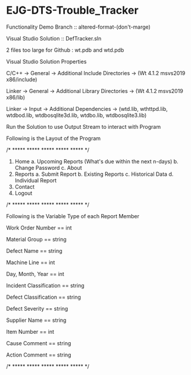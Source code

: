 # EJG-DTS-Trouble_Tracker

Functionality Demo Branch :: altered-format-(don't-marge)

Visual Studio Solution :: DefTracker.sln

2 files too large for Github : wt.pdb and wtd.pdb 

Visual Studio Solution Properties

C/C++ -> General -> Additional Include Directories -> (Wt 4.1.2 msvs2019 x86/include)

Linker -> General -> Additional Library Directories -> (Wt 4.1.2 msvs2019 x86/lib)

Linker -> Input -> Additional Dependencies -> (wtd.lib, wthttpd.lib, wtdbod.lib, wtdbosqlite3d.lib, wtdbo.lib, wtdbosqlite3.lib)

Run the Solution to use Output Stream to interact with Program

Following is the Layout of the Program

/* ***** ***** ***** ***** ***** */
  1. Home
	a. Upcoming Reports (What's due within the next n-days)
	b. Change Password
	c. About
  2. Reports
	a. Submit Report
	b. Existing Reports
	c. Historical Data
	d. Individual Report
  3. Contact
  4. Logout
  
/* ***** ***** ***** ***** ***** */   
 
Following is the Variable Type of each Report Member

  Work Order Number == int
  
  Material Group == string
  
  Defect Name == string 
  
  Machine Line == int
  
  Day, Month, Year == int
  
  Incident Classification == string 
  
  Defect Classification == string
  
  Defect Severity == string
  
  Supplier Name == string
  
  Item Number == int
  
  Cause Comment == string
  
  Action Comment == string
  
  
/* ***** ***** ***** ***** ***** */  
